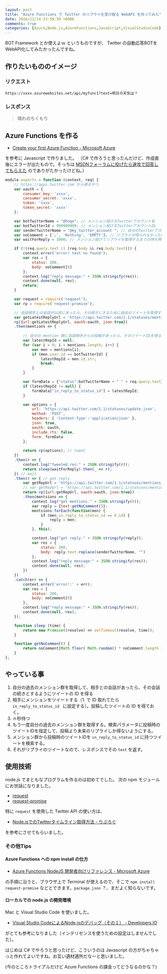 ```yaml
---
layout: post
title: "Azure Functions で Twitter のリプライを受け取る WebAPI を作ってみた"
date: 2016/11/14 23:59:59 +0900
comments: true
categories: [Azure,Node.js,AzureFunctions,JavaScript,VisualStudioCode]
---
```

BOT Framework とか使えよｗ というものですが、 Twitter の自動応答BOTをWebAPI化してみたかったんですね。

<!--more-->

## 作りたいもののイメージ

### リクエスト

``https://xxxx.azurewebsites.net/api/myfunc1?text=明日の天気は？``

### レスポンス

> 晴れのちくもり

## Azure Functions を作る

* [Create your first Azure Function - Microsoft Azure](https://azure.microsoft.com/ja-jp/documentation/articles/functions-create-first-azure-function/)

を参考に Javascript で作りました。
（C# で作ろうと思ったんだけど、作成直後にエラーが出たもので。そっちは [MSDNフォーラムに投げたら速攻で回答してもらえた](https://social.msdn.microsoft.com/Forums/ja-JP/91983eb4-d9e1-4183-a332-be3e576d7846/c-azure-functions-?forum=windowsazureja#91983eb4-d9e1-4183-a332-be3e576d7846) のでありがたかったけどね。）

```javascript
module.exports = function (context, req) {
    // https://apps.twitter.com から得るやつ
    var oauth = {
        consumer_key: 'xxxx',
        consumer_secret: 'xxxx',
        token: 'xxxx',
        token_secret: 'xxxx'
    };

    var botTwitterName = "@hoge"; // メンション投げるTwitterアカウント名
    var botTwitterId = 999999999; // メンション投げるTwitterアカウントID
    var senderTwitterName = "@my_twitter_account "; // 自分のTwitterアカウント名
    var noComment = ['…', 'Nothing', 'EMPTY']; // リプライが得られなかった時の代替テキスト(ランダムで選ばれる)
    var waitForReply = 1000; // メンション投げてリプライを取得するまでの待ち時間

    if (!(req.query.text || (req.body && req.body.text))) {
        context.error('error! text no found');
        var res = {
            status: 200,
            body: noComment[0]
        };
        context.log("reply message:" + JSON.stringify(res));
        context.done(null, res);
        return;
    }

    var request = require('request');
    var rp = require('request-promise');

    // 会話相手との会話が以前にあったら、その続きにするために過去のツイートを取得する。
    var getLatestReplyUrl = 'https://api.twitter.com/1.1/statuses/mentions_timeline.json?count=10';
    rp({url:getLatestReplyUrl, oauth:oauth, json:true})
    .then(mentions => {
        
        // 自分の mention 群に会話相手からの投稿があったら、そのツイートIDを得る
        var latestRepId = null; 
        for (var i = 0; i < mentions.length; i++) {
            var men = mentions[i];
            if (men.user.id == botTwitterId) {
                latestRepId = men.id_str;
                break;
            }    
        }

        var formData = {"status":botTwitterName + " " + req.query.text};
        if (latestRepId != null) {
            formData["in_reply_to_status_id"] = latestRepId;
        }

        var options = {
            url: 'https://api.twitter.com/1.1/statuses/update.json',
            method: 'POST',
            headers: { 'Content-Type':'application/json' },
            json: true,
            oauth: oauth,
            include_rts: false,
            form: formData
        };
        
        return rp(options); // tweet
    })
    .then(r => {
        context.log("tweeted.res:" + JSON.stringify(r));
        return sleep(waitForReply).then(_ => r);
    }) // wait
    .then(r => { // get reply
        var getRepUrl = 'https://api.twitter.com/1.1/statuses/mentions_timeline.json?count=5&since_id=' + r.id;
        // var getRepUrl = 'https://api.twitter.com/1.1/statuses/mentions_timeline.json?count=10';
        return rp({url:getRepUrl, oauth:oauth, json:true})
        .then(mentsions => {
            context.log("get mentions." + JSON.stringify(r));
            var reply = {text:getNoComment()};
            mentsions.forEach(function(men) {
                if (men.in_reply_to_status_id == r.id) {
                    reply = men;
                }
            }, this);

            context.log("get reply." + JSON.stringify(reply));
            var res = {
                status: 200,
                body: reply.text.replace(senderTwitterName, "")
            };
            context.log("reply message:" + JSON.stringify(res));
            context.done(null, res);
        })
    })
    .catch(err => {
        context.error('error!:' + err);
        var res = {
            status: 200,
            body: noComment[0]
        };
        context.log("reply message:" + JSON.stringify(res));
        context.done(null, res);
    });

    function sleep (time) {
        return new Promise((resolve) => setTimeout(resolve, time));
    }

    function getNoComment() {
        return noComment[Math.floor( Math.random() * noComment.length )];
    }
};
```

## やっている事


1. 自分の過去のメンション群を取得して、相手との会話があったら、その会話の続きとするようにツイートの ID を得る
2. 相手にメンションをツイートする（1. で ID 取れてたら ``in_reply_to_status_id `` に設定する）。投稿したツイートの ID を得ておく。
3. ｎ秒待つ
4. もう一度自分の過去のメンション群を取得する。検索パラメータに投稿時のツイートIDを指定して、投稿より未来のリプライしか得ないようにする。
5. メンション群から投稿時のツイートIDを ``in_reply_to_status_id`` に持つツイートを検索する。
6. それがリプライのツイートなので、レスポンスでその ``text`` を返す。

## 使用技術

node.js でまともなプログラムを作るのは初めてでした。
次の npm モジュールにお世話になりました。

* [request](https://www.npmjs.com/package/request)
* [request-promise](https://www.npmjs.com/package/request-promise)

特に ``request`` を使用した Twitter API の使い方は、

* [Node.jsでのTwitterタイムライン取得方法 - りぷろぐ](http://ripplation.co.jp/blogs/tech/archives/196)

を参考にさせてもらいました。

### その他Tips

#### Azure Functions への npm install の仕方

* [Azure Functions NodeJS 開発者向けリファレンス - Microsoft Azure](https://azure.microsoft.com/ja-jp/documentation/articles/functions-reference-node/#node)

の手順に沿うと、ブラウザ上で Terminal が使えるので、そこで ``npm install request-promise`` などとできます。``package.json`` ？、まだよく知らないです。

#### ローカルでの node.js の開発環境

Mac と Visual Studio Code を使いました。

* [Visual Studio CodeによるNode.jsのデバッグ（その１） - Developers.IO](http://dev.classmethod.jp/server-side/vscode-nodejs-1/)

がとても参考になりました（インテリセンスを使うための設定はしませんでした）。

はじめは C# でやろうと思ったけど、こういうのは Javascript の方がちゃちゃっと作れてよいですね。お互い適材適所だなーと思いました。

(今のところトライアルだけど Azure Functions の課金ってどうなるのかな？)
